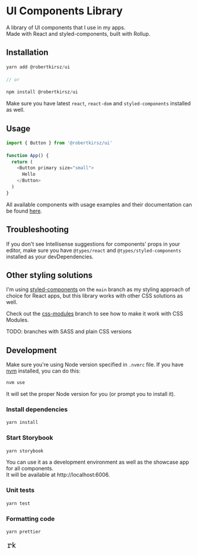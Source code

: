 # UI Components Library

A library of UI components that I use in my apps.  
Made with React and styled-components, built with Rollup.

## Installation

```js
yarn add @robertkirsz/ui

// or

npm install @robertkirsz/ui
```

Make sure you have latest `react`, `react-dom` and `styled-components` installed as well.

## Usage

```js
import { Button } from '@robertkirsz/ui'

function App() {
  return (
    <Button primary size="small">
      Hello
    </Button>
  )
}
```

All available components with usage examples and their documentation can be found [here](https://robertkirsz.github.io/ui).

## Troubleshooting

If you don't see Intellisense suggestions for components' props in your editor, make sure you have `@types/react` and `@types/styled-components` installed as your devDependencies.

## Other styling solutions

I'm using [styled-components](https://styled-components.com/) on the `main` branch as my styling approach of choice for React apps, but this library works with other CSS solutions as well.

Check out the [css-modules](https://github.com/robertkirsz/ui/tree/css-modules) branch to see how to make it work with CSS Modules.

TODO: branches with SASS and plain CSS versions

## Development

Make sure you're using Node version specified in `.nvmrc` file. If you have [nvm](https://github.com/nvm-sh/nvm) installed, you can do this:

```sh
nvm use
```

It will set the proper Node version for you (or prompt you to install it).

### Install dependencies

```sh
yarn install
```

### Start Storybook

```sh
yarn storybook
```

You can use it as a development environment as well as the showcase app for all components.  
It will be available at http://localhost:6006.

### Unit tests

```sh
yarn test
```

### Formatting code

```sh
yarn prettier
```

<img alt="Logo" title="Created by Robert Kirsz" src="src/images/logo.png" width="30px" />
